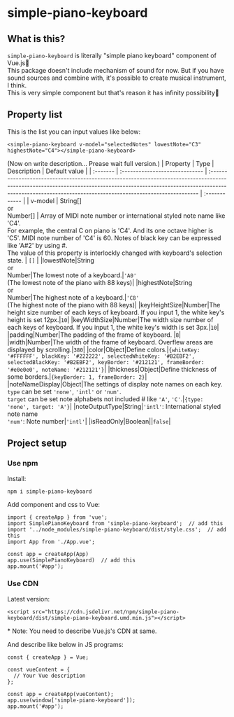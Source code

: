 # simple-piano-keyboard

## What is this?

`simple-piano-keyboard` is literally "simple piano keyboard" component of Vue.js🤣<br/>This package doesn't include mechanism of sound for now. But if you have sound sources and combine with, it's possible to create musical instrument, I think.<br/>This is very simple component but that's reason it has infinity possibility🤩

## Property list

This is the list you can input values like below:

```
<simple-piano-keyboard v-model="selectedNotes" lowestNote="C3" highestNote="C4"></simple-piano-keyboard>
```

(Now on write description... Prease wait full version.)
| Property | Type | Description | Default value |
| :------- | :----------------------------- | :-------------------------------------------------------------------------------------------------------------------------------------------------------------------------------------------------------------------------------------- | :------------ |
| v-model | String[]<br/> or <br/>Number[] | Array of MIDI note number or international styled note name like 'C4'.<br/>For example, the central C on piano is 'C4'. And its one octave higher is 'C5'. MIDI note number of 'C4' is 60. Notes of black key can be expressed like 'A#2' by using #. <br/>The value of this property is interlockly changed with keyboard's selection state. | `[]` |
|lowestNote|String<br/> or <br/>Number|The lowest note of a keyboard.|`'A0'`<br/>(The lowest note of the piano with 88 keys)|
|highestNote|String<br/> or <br/>Number|The highest note of a keyboard.|`'C8'`<br/>(The highest note of the piano with 88 keys)|
|keyHeightSize|Number|The height size number of each keys of keyboard. If you input 1, the white key's height is set 12px.|`10`|
|keyWidthSize|Number|The width size number of each keys of keyboard. If you input 1, the white key's width is set 3px.|`10`|
|padding|Number|The padding of the frame of keyboard. |`8`|
|width|Number|The width of the frame of keyboard. Overflew areas are displayed by scrolling.|`380`|
|color|Object|Define colors.|`{whiteKey: '#FFFFFF', blackKey: '#222222', selectedWhiteKey: '#B2EBF2', selectedBlackKey: '#B2EBF2', keyBorder: '#212121', frameBorder: '#e0e0e0', noteName: '#212121'}`|
|thickness|Object|Define thickness of some borders.|`{keyBorder: 1, frameBorder: 2}`|
|noteNameDisplay|Object|The settings of display note names on each key. `type` can be set `'none'`, `'intl'` or `'num'`. <br/>`target` can be set note alphabets not included # like `'A'`, `'C'`.|`{type: 'none', target: 'A'}`|
|noteOutputType|String|`'intl'`: International styled note name<br/>`'num'`: Note number|`'intl'`|
|isReadOnly|Boolean||`false`|

## Project setup

### Use npm

Install:

```
npm i simple-piano-keyboard
```

Add component and css to Vue:

```
import { createApp } from 'vue';
import SimplePianoKeyboard from 'simple-piano-keyboard';  // add this
import '../node_modules/simple-piano-keyboard/dist/style.css';  // add this
import App from './App.vue';

const app = createApp(App)
app.use(SimplePianoKeyboard)  // add this
app.mount('#app');
```

### Use CDN

Latest version:

```
<script src="https://cdn.jsdelivr.net/npm/simple-piano-keyboard/dist/simple-piano-keyboard.umd.min.js"></script>
```

\* Note: You need to describe Vue.js's CDN at same.

And describe like below in JS programs:

```
const { createApp } = Vue;

const vueContent = {
  // Your Vue description
};

const app = createApp(vueContent);
app.use(window['simple-piano-keyboard']);
app.mount('#app');
```
